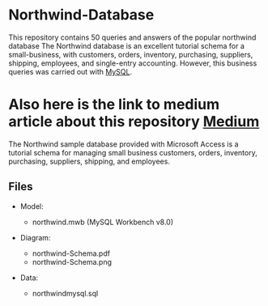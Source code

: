 # Northwind-Database
This repository contains 50 queries and answers of the popular northwind database 
The Northwind database is an excellent tutorial schema for a small-business, with customers, orders, inventory, purchasing, 
suppliers, shipping, employees, and single-entry accounting.
However, this business queries was carried out with [MySQL](https://www.mysql.com/). 
# Also here is the link to medium article about this repository [Medium](https://musiliadebayo.medium.com/50-sql-practice-queries-and-answers-3fc896650b2e) 

The Northwind sample database provided with Microsoft Access is a tutorial schema for managing small business customers, orders, inventory, purchasing, suppliers, shipping, and employees.

## Files

* Model:
    * northwind.mwb (MySQL Workbench v8.0)
* Diagram:
    * northwind-Schema.pdf
    * northwind-Schema.png

* Data:
    * northwindmysql.sql
